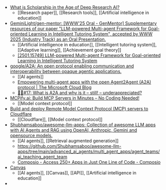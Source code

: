 - [What is Scholarship in the Age of Deep Research AI?](https://substack.com/home/post/p-158517079)
	- [[Research paper]], [[Research tools]], [[Artificial intelligence in education]]
- [GeminiLight/gen-mentor: [WWW'25 Oral - GenMentor] Supplementary resources of our paper "LLM-powered Multi-agent Framework for Goal-oriented Learning in Intelligent Tutoring System", accepted by WWW 2025 (Industry Track) as an Oral Presentation.](https://github.com/GeminiLight/gen-mentor)
	- [[Artificial intelligence in education]], [[Intelligent tutoring system]], [[Adaptive learning]], [[Achievement goal theory]]
	- [[2501.15749] LLM-powered Multi-agent Framework for Goal-oriented Learning in Intelligent Tutoring System](https://arxiv.org/abs/2501.15749)
- [google/A2A: An open protocol enabling communication and interoperability between opaque agentic applications.](https://github.com/google/A2A)
	- [[AI agents]]
	- [Empowering multi-agent apps with the open Agent2Agent (A2A) protocol | The Microsoft Cloud Blog](https://www.microsoft.com/en-us/microsoft-cloud/blog/2025/05/07/empowering-multi-agent-apps-with-the-open-agent2agent-a2a-protocol/)
	- [🦸🏻#17: What is A2A and why is it – still! – underappreciated?](https://huggingface.co/blog/Kseniase/a2a)
- [MCPify.ai: Build MCP Servers in Minutes – No Coding Needed!](https://mcpify.ai/)
	- [[Model context protocol]]
- [Build and deploy Remote Model Context Protocol (MCP) servers to Cloudflare](https://blog.cloudflare.com/remote-model-context-protocol-servers-mcp/)
	- [[Cloudflare]], [[Model context protocol]]
- [Shubhamsaboo/awesome-llm-apps: Collection of awesome LLM apps with AI Agents and RAG using OpenAI, Anthropic, Gemini and opensource models.](https://github.com/Shubhamsaboo/awesome-llm-apps)
	- [[AI agents]], [[Retrieval augmented generation]]
	- https://github.com/Shubhamsaboo/awesome-llm-apps/tree/main/advanced_ai_agents/multi_agent_apps/agent_teams/ai_teaching_agent_team
	- [Composio - Access 250+ Apps in Just One Line of Code - Composio](https://composio.dev/)
- [Canvas](https://docs.composio.dev/tools/canvas)
	- [[AI agents]], [[Canvas]], [[API]], [[Artificial intelligence in education]]
-